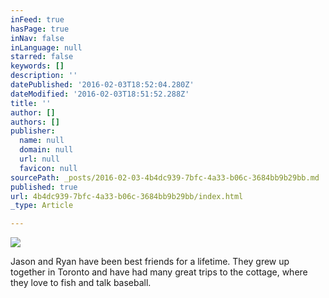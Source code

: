 ```yaml
---
inFeed: true
hasPage: true
inNav: false
inLanguage: null
starred: false
keywords: []
description: ''
datePublished: '2016-02-03T18:52:04.280Z'
dateModified: '2016-02-03T18:51:52.288Z'
title: ''
author: []
authors: []
publisher:
  name: null
  domain: null
  url: null
  favicon: null
sourcePath: _posts/2016-02-03-4b4dc939-7bfc-4a33-b06c-3684bb9b29bb.md
published: true
url: 4b4dc939-7bfc-4a33-b06c-3684bb9b29bb/index.html
_type: Article

---
```

![](https://s3-us-west-2.amazonaws.com/the-grid-img/p/07e87ef0505de25393c34595f7e2285071ed0e1f.jpg)

Jason and Ryan have been best friends for a lifetime. They grew up together in Toronto and have had many great trips to the cottage, where they love to fish and talk baseball.